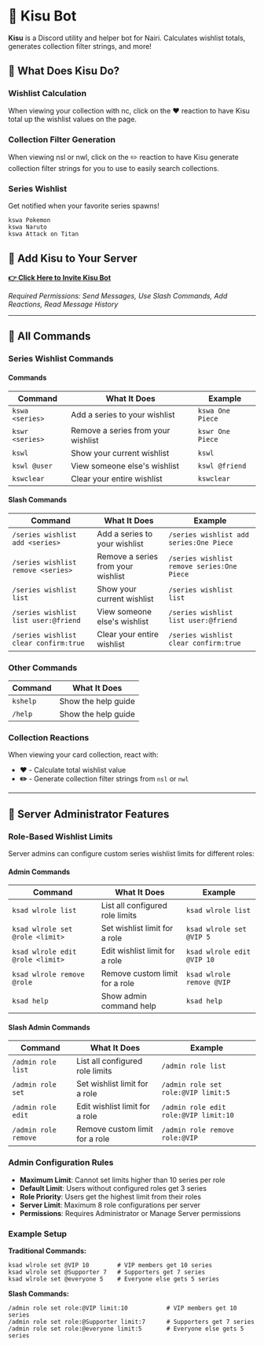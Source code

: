 # 🩶 Kisu Bot

**Kisu** is a Discord utility and helper bot for Nairi. Calculates wishlist totals, generates collection filter strings, and more!

## 🌟 What Does Kisu Do?

### Wishlist Calculation

When viewing your collection with nc, click on the ❤️ reaction to have Kisu total up the wishlist values on the page.

### Collection Filter Generation

When viewing nsl or nwl, click on the ✏️ reaction to have Kisu generate collection filter strings for you to use to easily search collections.

### Series Wishlist

Get notified when your favorite series spawns!

```
kswa Pokemon
kswa Naruto
kswa Attack on Titan
```

## 🩶 Add Kisu to Your Server

**[👉 Click Here to Invite Kisu Bot](https://discord.com/oauth2/authorize?client_id=1410837711656325251)**

_Required Permissions: Send Messages, Use Slash Commands, Add Reactions, Read Message History_

---

## 🎯 All Commands

### Series Wishlist Commands

#### Commands

| Command         | What It Does                       | Example          |
| --------------- | ---------------------------------- | ---------------- |
| `kswa <series>` | Add a series to your wishlist      | `kswa One Piece` |
| `kswr <series>` | Remove a series from your wishlist | `kswr One Piece` |
| `kswl`          | Show your current wishlist         | `kswl`           |
| `kswl @user`    | View someone else's wishlist       | `kswl @friend`   |
| `kswclear`      | Clear your entire wishlist         | `kswclear`       |

#### Slash Commands

| Command                               | What It Does                       | Example                                    |
| ------------------------------------- | ---------------------------------- | ------------------------------------------ |
| `/series wishlist add <series>`       | Add a series to your wishlist      | `/series wishlist add series:One Piece`    |
| `/series wishlist remove <series>`    | Remove a series from your wishlist | `/series wishlist remove series:One Piece` |
| `/series wishlist list`               | Show your current wishlist         | `/series wishlist list`                    |
| `/series wishlist list user:@friend`  | View someone else's wishlist       | `/series wishlist list user:@friend`       |
| `/series wishlist clear confirm:true` | Clear your entire wishlist         | `/series wishlist clear confirm:true`      |

### Other Commands

| Command  | What It Does        |
| -------- | ------------------- |
| `kshelp` | Show the help guide |
| `/help`  | Show the help guide |

### Collection Reactions

When viewing your card collection, react with:

- **❤️** - Calculate total wishlist value
- **✏️** - Generate collection filter strings from `nsl` or `nwl`

---

## 🔧 Server Administrator Features

### Role-Based Wishlist Limits

Server admins can configure custom series wishlist limits for different roles:

#### Admin Commands

| Command                          | What It Does                    | Example                    |
| -------------------------------- | ------------------------------- | -------------------------- |
| `ksad wlrole list`               | List all configured role limits | `ksad wlrole list`         |
| `ksad wlrole set @role <limit>`  | Set wishlist limit for a role   | `ksad wlrole set @VIP 5`   |
| `ksad wlrole edit @role <limit>` | Edit wishlist limit for a role  | `ksad wlrole edit @VIP 10` |
| `ksad wlrole remove @role`       | Remove custom limit for a role  | `ksad wlrole remove @VIP`  |
| `ksad help`                      | Show admin command help         | `ksad help`                |

#### Slash Admin Commands

| Command              | What It Does                    | Example                               |
| -------------------- | ------------------------------- | ------------------------------------- |
| `/admin role list`   | List all configured role limits | `/admin role list`                    |
| `/admin role set`    | Set wishlist limit for a role   | `/admin role set role:@VIP limit:5`   |
| `/admin role edit`   | Edit wishlist limit for a role  | `/admin role edit role:@VIP limit:10` |
| `/admin role remove` | Remove custom limit for a role  | `/admin role remove role:@VIP`        |

### Admin Configuration Rules

- **Maximum Limit**: Cannot set limits higher than 10 series per role
- **Default Limit**: Users without configured roles get 3 series
- **Role Priority**: Users get the highest limit from their roles
- **Server Limit**: Maximum 8 role configurations per server
- **Permissions**: Requires Administrator or Manage Server permissions

### Example Setup

**Traditional Commands:**

```
ksad wlrole set @VIP 10        # VIP members get 10 series
ksad wlrole set @Supporter 7   # Supporters get 7 series
ksad wlrole set @everyone 5    # Everyone else gets 5 series
```

**Slash Commands:**

```
/admin role set role:@VIP limit:10           # VIP members get 10 series
/admin role set role:@Supporter limit:7      # Supporters get 7 series
/admin role set role:@everyone limit:5       # Everyone else gets 5 series
```
